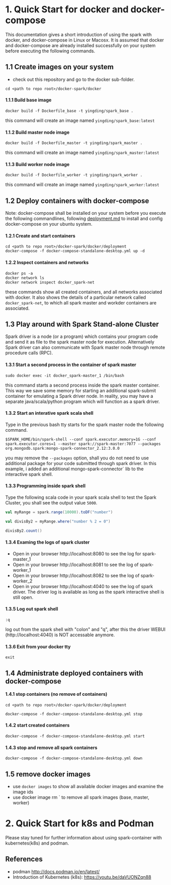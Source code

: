 # 1. Quick Start for docker and docker-compose 

This documentation gives a short introduction of using the spark with docker, and docker-compose in Linux or Macosx. It is assumed that docker and docker-compose are already installed successfully on your system before executing the following commands. 

## 1.1 Create images on your system
* check out this repository and go to the docker sub-folder.
```
cd <path to repo root>/docker-spark/docker
```
#### 1.1.1 Build base image
```
docker build -f Dockerfile_base -t yingding/spark_base .
```
this command will create an image named `yingding/spark_base:latest`

#### 1.1.2 Build master node image
```
docker build -f Dockerfile_master -t yingding/spark_master .
```
this command will create an image named `yingding/spark_master:latest`

#### 1.1.3 Build worker node image
```
docker build -f Dockerfile_worker -t yingding/spark_worker .
```
this command will create an image named `yingding/spark_worker:latest`

## 1.2 Deploy containers with docker-compose
Note: docker-compose shall be installed on your system before you execute the following commandlines, following [deployment.md](deployment/deployment.md) to install and config docker-compose on your ubuntu system.

#### 1.2.1 Create and start containers
``` 
cd <path to repo root>/docker-spark/docker/deployment
docker-compose -f docker-compose-standalone-desktop.yml up -d
```

#### 1.2.2 Inspect containers and networks
```
docker ps -a
docker network ls
docker network inspect docker_spark-net
```
these commands show all created containers, and all networks associated with docker. It also shows the details of a particular network called `docker_spark-net`, to which all spark master and workder containers are associated.

 
## 1.3 Play around with Spark Stand-alone Cluster

Spark driver is a node (or a program) which contains your program code and send it as file to the spark master node for execution. Alternatively Spark driver can also communicate with Spark master node through remote procedure calls (RPC).

#### 1.3.1 Start a second process in the container of spark master 
```
sudo docker exec -it docker_spark-master_1 /bin/bash
```
this command starts a second process inside the spark master container. This way we save some memory for starting an additional spark-submit container for emulating a Spark driver node. In reality, you may have a separate java/scala/python program which will function as a spark driver.

#### 1.3.2 Start an interative spark scala shell
Type in the previous bash tty starts for the spark master node the following command.
```
$SPARK_HOME/bin/spark-shell --conf spark.executor.memory=1G --conf spark.executor.cores=1 --master spark://spark-master:7077 --packages org.mongodb.spark:mongo-spark-connector_2.12:3.0.0
```
you may remove the `--packages` option, shall you do not need to use additional package for your code submitted through spark driver. In this example, i added an additional mongo-spark-connector` lib to the interactive spark shell.

#### 1.3.3 Programming inside spark shell
Type the following scala code in your spark scala shell to test the Spark Cluster, you shall see the output value `5000`.

```scala
val myRange = spark.range(10000).toDF("number")

val divisBy2 = myRange.where("number % 2 = 0")

divisBy2.count()
```

#### 1.3.4 Examing the logs of spark cluster
* Open in your browser http://localhost:8080 to see the log for spark-master_1
* Open in your browser http://localhost:8081 to see the log of spark-worker_1
* Open in your browser http://localhost:8082 to see the log of spark-worker_2
* Open in your browser http://localhost:4040 to see the log of spark driver. The driver log is available as long as the spark interactive shell is still open.

#### 1.3.5 Log out spark shell
```
:q
```
log out from the spark shell with "colon" and "q", after this the driver WEBUI (http://localhost:4040) is NOT accessable anymore.

#### 1.3.6 Exit from your docker tty
```
exit
```

## 1.4 Administrate deployed containers with docker-compose

#### 1.4.1 stop containers (no remove of containers)
```
cd <path to repo root>/docker-spark/docker/deployment

docker-compose -f docker-compose-standalone-desktop.yml stop
```

#### 1.4.2 start created containers
```
docker-compose -f docker-compose-standalone-desktop.yml start
```

#### 1.4.3 stop and remove all spark containers
```
docker-compose -f docker-compose-standalone-desktop.yml down
```

## 1.5 remove docker images
* use `docker images` to show all available docker images and examine the image ids
* use docker image rm <imageId1> <imageId2>` to remove all spark images (base, master, worker)


# 2. Quick Start for k8s and Podman

Please stay tuned for further information about using spark-container with kubernetes(k8s) and podman. 

## References
* podman http://docs.podman.io/en/latest/
* Introduction of Kubernetes (k8s): https://youtu.be/daVUONZqn88


